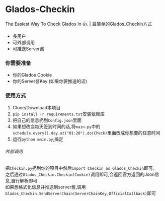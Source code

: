 # Glados-Checkin
The Easiest Way To Check Glados In 👍. | 最简单的Glados_Checkin方式  
- 多用户
- 可外部调用
- 可推送Server酱
### 你需要准备
- 你的Glados Cookie
- 你的Server酱Key (如果你要推送的话)
### 使用方式
1. Clone/Download本项目  
2. `pip install -r requirements.txt`安装依赖库  
3. 把自己的信息扔到`Config.json`里面  
4. 如果想改变每天签到时间的话,将`main.py`中的`schedule.every().day.at("01:20").do(Check)`里面改成你想要的任意时间  
5. 运行`python main.py`,搞定  

###### 外部调用
把`Checkin.py`扔到你的项目中然后`import Checkin as Glados_Checkin`即可。  
之后通过`Glados_Checkin.Checkin(Cookie)`调用即可,会返回官方返回的Json信息,自行解析即可  
如果想格式化信息并推送到server酱,调用`Glados_Checkin.SendServerChain(ServerChainKey,OfficialCallback)`即可  